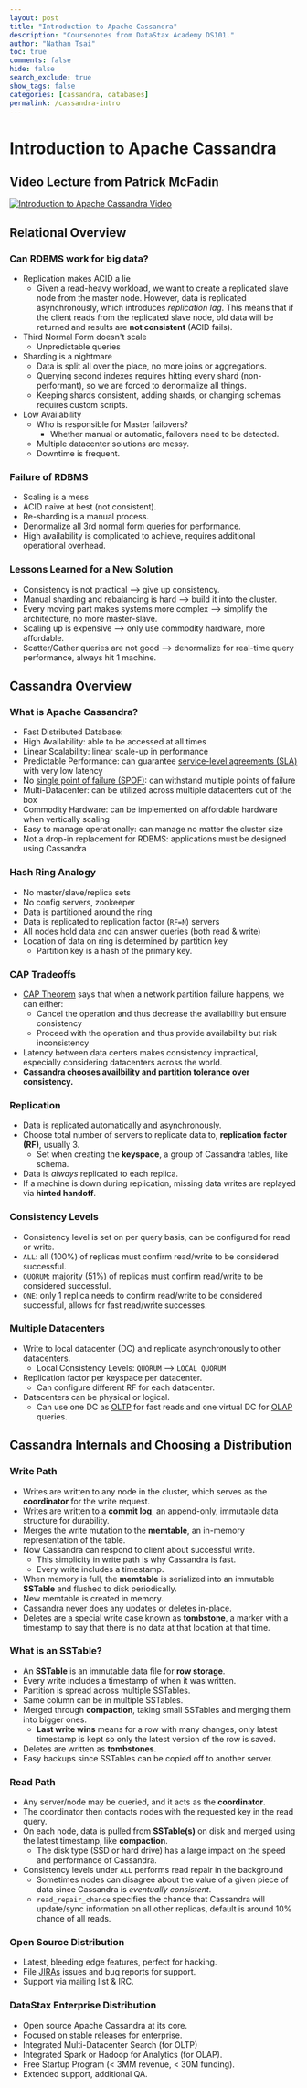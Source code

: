 ```yaml
---
layout: post
title: "Introduction to Apache Cassandra"
description: "Coursenotes from DataStax Academy DS101."
author: "Nathan Tsai"
toc: true
comments: false
hide: false
search_exclude: true
show_tags: false
categories: [cassandra, databases]
permalink: /cassandra-intro
---
```


# Introduction to Apache Cassandra

## Video Lecture from Patrick McFadin

[![Introduction to Apache Cassandra Video](https://img.youtube.com/vi/d7o6a75sfY0/0.jpg)](https://www.youtube.com/watch?v=d7o6a75sfY0 "Introduction to Apache Cassandra Video")

## Relational Overview

### Can RDBMS work for big data?
* Replication makes ACID a lie
    * Given a read-heavy workload, we want to create a replicated slave node from the master node. However, data is replicated asynchronously, which introduces *replication lag*. This means that if the client reads from the replicated slave node, old data will be returned and results are **not consistent** (ACID fails).
* Third Normal Form doesn't scale
    * Unpredictable queries
* Sharding is a nightmare
    * Data is split all over the place, no more joins or aggregations.
    * Querying second indexes requires hitting every shard (non-performant), so we are forced to denormalize all things.
    * Keeping shards consistent, adding shards, or changing schemas requires custom scripts.
* Low Availability
    * Who is responsible for Master failovers?
        * Whether manual or automatic, failovers need to be detected.
    * Multiple datacenter solutions are messy.
    * Downtime is frequent.

### Failure of RDBMS
* Scaling is a mess
* ACID naive at best (not consistent).
* Re-sharding is a manual process.
* Denormalize all 3rd normal form queries for performance.
* High availability is complicated to achieve, requires additional operational overhead.

### Lessons Learned for a New Solution
* Consistency is not practical --> give up consistency.
* Manual sharding and rebalancing is hard --> build it into the cluster.
* Every moving part makes systems more complex --> simplify the architecture, no more master-slave.
* Scaling up is expensive --> only use commodity hardware, more affordable.
* Scatter/Gather queries are not good --> denormalize for real-time query performance, always hit 1 machine.

## Cassandra Overview

### What is Apache Cassandra?
* Fast Distributed Database:
* High Availability: able to be accessed at all times
* Linear Scalability: linear scale-up in performance
* Predictable Performance: can guarantee [service-level agreements (SLA)](https://en.wikipedia.org/wiki/Service-level_agreement) with very low latency
* No [single point of failure (SPOF)](https://en.wikipedia.org/wiki/Single_point_of_failure): can withstand multiple points of failure
* Multi-Datacenter: can be utilized across multiple datacenters out of the box
* Commodity Hardware: can be implemented on affordable hardware when vertically scaling
* Easy to manage operationally: can manage no matter the cluster size
* Not a drop-in replacement for RDBMS: applications must be designed using Cassandra

### Hash Ring Analogy
* No master/slave/replica sets
* No config servers, zookeeper
* Data is partitioned around the ring
* Data is replicated to replication factor (`RF=N`) servers
* All nodes hold data and can answer queries (both read & write)
* Location of data on ring is determined by partition key
    * Partition key is a hash of the primary key.

### CAP Tradeoffs
* [CAP Theorem](https://en.wikipedia.org/wiki/CAP_theorem) says that when a network partition failure happens, we can either:
    * Cancel the operation and thus decrease the availability but ensure consistency
    * Proceed with the operation and thus provide availability but risk inconsistency
* Latency between data centers makes consistency impractical, especially considering datacenters across the world.
* **Cassandra chooses availbility and partition tolerance over consistency.**

### Replication
* Data is replicated automatically and asynchronously.
* Choose total number of servers to replicate data to, **replication factor (RF)**, usually 3.
    * Set when creating the **keyspace**, a group of Cassandra tables, like schema.
* Data is *always* replicated to each replica.
* If a machine is down during replication, missing data writes are replayed via **hinted handoff**.

### Consistency Levels
* Consistency level is set on per query basis, can be configured for read or write.
* `ALL`: all (100%) of replicas must confirm read/write to be considered successful.
* `QUORUM`: majority (51%) of replicas must confirm read/write to be considered successful.
* `ONE`: only 1 replica needs to confirm read/write to be considered successful, allows for fast read/write successes.

### Multiple Datacenters
* Write to local datacenter (DC) and replicate asynchronously to other datacenters.
    * Local Consistency Levels: `QUORUM` --> `LOCAL QUORUM`
* Replication factor per keyspace per datacenter.
    * Can configure different RF for each datacenter.
* Datacenters can be physical or logical.
    * Can use one DC as [OLTP](https://en.wikipedia.org/wiki/Online_transaction_processing) for fast reads and one virtual DC for [OLAP](https://en.wikipedia.org/wiki/Online_analytical_processing) queries.

## Cassandra Internals and Choosing a Distribution

### Write Path
* Writes are written to any node in the cluster, which serves as the **coordinator** for the write request.
* Writes are written to a **commit log**, an append-only, immutable data structure for durability.
* Merges the write mutation to the **memtable**, an in-memory representation of the table.
* Now Cassandra can respond to client about successful write.
    * This simplicity in write path is why Cassandra is fast.
    * Every write includes a timestamp.
* When memory is full, the **memtable** is serialized into an immutable **SSTable** and flushed to disk periodically.
* New memtable is created in memory.
* Cassandra never does any updates or deletes in-place.
* Deletes are a special write case known as **tombstone**, a marker with a timestamp to say that there is no data at that location at that time.

### What is an SSTable?
* An **SSTable** is an immutable data file for **row storage**.
* Every write includes a timestamp of when it was written.
* Partition is spread across multiple SSTables.
* Same column can be in multiple SSTables.
* Merged through **compaction**, taking small SSTables and merging them into bigger ones.
    * **Last write wins** means for a row with many changes, only latest timestamp is kept so only the latest version of the row is saved.
* Deletes are written as **tombstones**.
* Easy backups since SSTables can be copied off to another server.

### Read Path
* Any server/node may be queried, and it acts as the **coordinator**.
* The coordinator then contacts nodes with the requested key in the read query.
* On each node, data is pulled from **SSTable(s)** on disk and merged using the latest timestamp, like **compaction**.
    * The disk type (SSD or hard drive) has a large impact on the speed and performance of Cassandra.
* Consistency levels under `ALL` performs read repair in the background
    * Sometimes nodes can disagree about the value of a given piece of data since Cassandra is *eventually consistent*.
    * `read_repair_chance` specifies the chance that Cassandra will update/sync information on all other replicas, default is around 10% chance of all reads.

### Open Source Distribution
* Latest, bleeding edge features, perfect for hacking.
* File [JIRAs](https://en.wikipedia.org/wiki/Jira_(software)) issues and bug reports for support.
* Support via mailing list & IRC.

### DataStax Enterprise Distribution
* Open source Apache Cassandra at its core.
* Focused on stable releases for enterprise.
* Integrated Multi-Datacenter Search (for OLTP)
* Integrated Spark or Hadoop for Analytics (for OLAP).
* Free Startup Program (< 3MM revenue, < 30M funding).
* Extended support, additional QA.